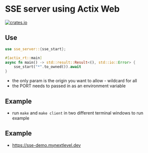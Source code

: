 # SSE server using Actix Web

[![crates.io](https://meritbadge.herokuapp.com/sse-server)](https://crates.io/crates/sse-server)

## Use

```rust
use sse_server::{sse_start};

#[actix_rt::main]
async fn main() -> std::result::Result<(), std::io::Error> {
    sse_start("*".to_owned()).await
}
```

- the only param is the origin you want to allow - wildcard for all
- the PORT needs to passed in as an environment variable


## Example

- run ``` make ``` and ``` make client ``` in two different terminal windows to run example

## Example

- https://sse-demo.mynextlevel.dev
